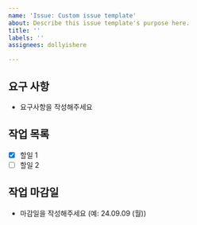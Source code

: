 ```yaml
---
name: 'Issue: Custom issue template'
about: Describe this issue template's purpose here.
title: ''
labels: ''
assignees: dollyishere

---
```


## 요구 사항
- 요구사항을 작성해주세요

## 작업 목록
- [x] 할일 1
- [ ] 할일 2

## 작업 마감일
- 마감일을 작성해주세요 (예: 24.09.09 (월))
